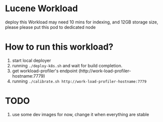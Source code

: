 # Lucene Workload

deploy this Workload may need 10 mins for indexing, and 12GB storage size,
please please put this pod to dedicated node

# How to run this workload?
1. start local deployer
2. running ```./deploy-k8s.sh``` and wait for build completion.
3. get workload-profiler's endpoint (http://work-load-profiler-hostname:7779)
4. running ```./calibrate.sh http://work-load-profiler-hostname:7779 ```

# TODO
1. use some dev images for now, change it when everything are stable
